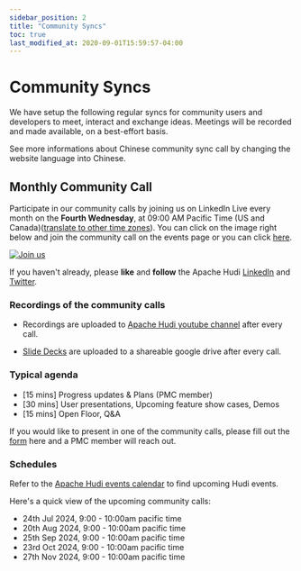 ```yaml
---
sidebar_position: 2
title: "Community Syncs"
toc: true
last_modified_at: 2020-09-01T15:59:57-04:00
---
```


# Community Syncs

We have setup the following regular syncs for community users and developers to meet, interact and exchange ideas. Meetings will be recorded and made available, on a best-effort basis.

See more informations about Chinese community sync call by changing the website language into Chinese.

## Monthly Community Call

Participate in our community calls by joining us on LinkedIn Live every month on the **Fourth Wednesday**, at 09:00 AM Pacific Time (US and Canada)([translate to other time zones](https://www.worldtimebuddy.com/?qm=1&lid=5368361,1264527,1796236,2643743&h=5368361&date=2023-11-17&sln=9-10&hf=1)). You can click on the image right below and join the community call on the events page or you can click [here](https://www.linkedin.com/company/apache-hudi/events/?viewAsMember=true).

[![Join us](/assets/images/community-sync-card.jpg)]( https://www.linkedin.com/company/apache-hudi/events/?viewAsMember=true "Watch Live")

If you haven't already, please **like** and **follow** the Apache Hudi [LinkedIn](https://www.linkedin.com/company/apache-hudi/) and [Twitter](https://twitter.com/apachehudi). 

### Recordings of the community calls

- Recordings are uploaded to [Apache Hudi youtube channel](https://www.youtube.com/channel/UCs7AhE0BWaEPZSChrBR-Muw) after every call.

- [Slide Decks](https://drive.google.com/drive/folders/1hsq-kerUsHDlJ3WDeysMQGnVTmttzHgB?usp=sharing) are uploaded to a shareable google drive after every call.  

### Typical agenda

*   \[15 mins\] Progress updates & Plans (PMC member)
*   \[30 mins\] User presentations, Upcoming feature show cases, Demos
*   \[15 mins\] Open Floor, Q&A

If you would like to present in one of the community calls, please fill out the [form](https://forms.gle/aMkb93ViHhzRRXqV9) here and a PMC member will reach out.

### Schedules
Refer to the [Apache Hudi events calendar](https://calendar.google.com/calendar/embed?src=rgpb1ta2mgp5au38fr2834poa8%40group.calendar.google.com&ctz=America%2FLos_Angeles) to find upcoming Hudi events.

Here's a quick view of the upcoming community calls: 
 - 24th Jul 2024, 9:00 - 10:00am pacific time
 - 20th Aug 2024, 9:00 - 10:00am pacific time
 - 25th Sep 2024, 9:00 - 10:00am pacific time
 - 23rd Oct 2024, 9:00 - 10:00am pacific time
 - 27th Nov 2024, 9:00 - 10:00am pacific time

